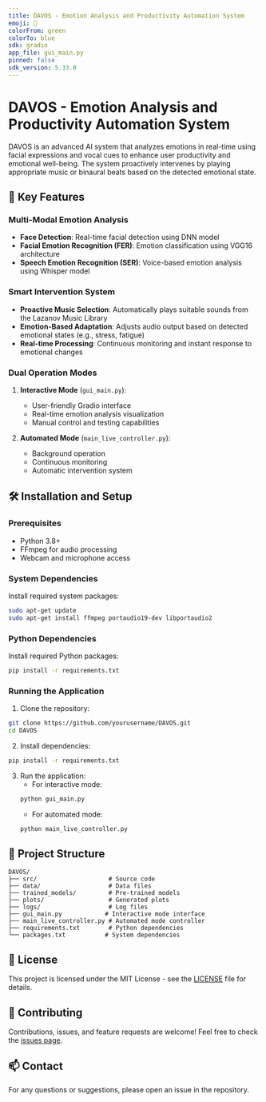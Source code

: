 ```yaml
---
title: DAVOS - Emotion Analysis and Productivity Automation System
emoji: 🧠
colorFrom: green
colorTo: blue
sdk: gradio
app_file: gui_main.py
pinned: false
sdk_version: 5.33.0
---
```


# DAVOS - Emotion Analysis and Productivity Automation System

DAVOS is an advanced AI system that analyzes emotions in real-time using facial expressions and vocal cues to enhance user productivity and emotional well-being. The system proactively intervenes by playing appropriate music or binaural beats based on the detected emotional state.

## 🚀 Key Features

### Multi-Modal Emotion Analysis
- **Face Detection**: Real-time facial detection using DNN model
- **Facial Emotion Recognition (FER)**: Emotion classification using VGG16 architecture
- **Speech Emotion Recognition (SER)**: Voice-based emotion analysis using Whisper model

### Smart Intervention System
- **Proactive Music Selection**: Automatically plays suitable sounds from the Lazanov Music Library
- **Emotion-Based Adaptation**: Adjusts audio output based on detected emotional states (e.g., stress, fatigue)
- **Real-time Processing**: Continuous monitoring and instant response to emotional changes

### Dual Operation Modes
1. **Interactive Mode** (`gui_main.py`):
   - User-friendly Gradio interface
   - Real-time emotion analysis visualization
   - Manual control and testing capabilities

2. **Automated Mode** (`main_live_controller.py`):
   - Background operation
   - Continuous monitoring
   - Automatic intervention system

## 🛠️ Installation and Setup

### Prerequisites
- Python 3.8+
- FFmpeg for audio processing
- Webcam and microphone access

### System Dependencies
Install required system packages:
```bash
sudo apt-get update
sudo apt-get install ffmpeg portaudio19-dev libportaudio2
```

### Python Dependencies
Install required Python packages:
```bash
pip install -r requirements.txt
```

### Running the Application

1. Clone the repository:
```bash
git clone https://github.com/yourusername/DAVOS.git
cd DAVOS
```

2. Install dependencies:
```bash
pip install -r requirements.txt
```

3. Run the application:
   - For interactive mode:
   ```bash
   python gui_main.py
   ```
   - For automated mode:
   ```bash
   python main_live_controller.py
   ```

## 📁 Project Structure
```
DAVOS/
├── src/                    # Source code
├── data/                   # Data files
├── trained_models/         # Pre-trained models
├── plots/                  # Generated plots
├── logs/                   # Log files
├── gui_main.py            # Interactive mode interface
├── main_live_controller.py # Automated mode controller
├── requirements.txt        # Python dependencies
└── packages.txt           # System dependencies
```

## 📝 License
This project is licensed under the MIT License - see the [LICENSE](LICENSE) file for details.

## 🤝 Contributing
Contributions, issues, and feature requests are welcome! Feel free to check the [issues page](https://github.com/yourusername/DAVOS/issues).

## 📫 Contact
For any questions or suggestions, please open an issue in the repository.